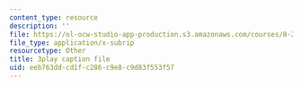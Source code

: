 ```yaml
---
content_type: resource
description: ''
file: https://ol-ocw-studio-app-production.s3.amazonaws.com/courses/8-286-the-early-universe-fall-2013/eeb763ddcd1fc286c9e8c9d83f553f57_moyD_yeviMY.srt
file_type: application/x-subrip
resourcetype: Other
title: 3play caption file
uid: eeb763dd-cd1f-c286-c9e8-c9d83f553f57
---
```

